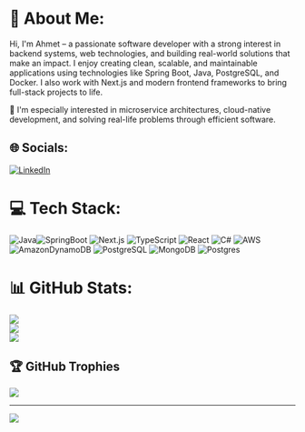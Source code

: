 # 👋 About Me:
Hi, I'm Ahmet  – a passionate software developer with a strong interest in backend systems, web technologies, and building real-world solutions that make an impact. I enjoy creating clean, scalable, and maintainable applications using technologies like Spring Boot, Java, PostgreSQL, and Docker. I also work with Next.js and modern frontend frameworks to bring full-stack projects to life.

🚀 I'm especially interested in microservice architectures, cloud-native development, and solving real-life problems through efficient software.


## 🌐 Socials:
[![LinkedIn](https://img.shields.io/badge/LinkedIn-%230077B5.svg?logo=linkedin&logoColor=white)](https://www.linkedin.com/in/muhammet-ahmet-ko%C3%A7yi%C4%9Fit-5b9028161/?originalSubdomain=tr)

# 💻 Tech Stack:
![Java](https://img.shields.io/badge/java-%23ED8B00.svg?style=for-the-badge&logo=java&logoColor=white)![SpringBoot](https://img.shields.io/badge/SpringBoot-6DB33F?style=flat-square&logo=Spring&logoColor=white)  ![Next.js](https://img.shields.io/badge/next.js-000000?style=for-the-badge&logo=nextdotjs&logoColor=white) ![TypeScript](https://img.shields.io/badge/typescript-%23007ACC.svg?style=for-the-badge&logo=typescript&logoColor=white) ![React](https://img.shields.io/badge/react-%2320232a.svg?style=for-the-badge&logo=react&logoColor=%2361DAFB) ![C#](https://img.shields.io/badge/c%23-%23239120.svg?style=for-the-badge&logo=c-sharp&logoColor=white) ![AWS](https://img.shields.io/badge/AWS-%23FF9900.svg?style=for-the-badge&logo=amazon-aws&logoColor=white)    ![AmazonDynamoDB](https://img.shields.io/badge/Amazon%20DynamoDB-4053D6?style=for-the-badge&logo=Amazon%20DynamoDB&logoColor=white)  ![PostgreSQL](https://img.shields.io/badge/postgresql-4169e1?style=for-the-badge&logo=postgresql&logoColor=white)  ![MongoDB](https://img.shields.io/badge/MongoDB-%234ea94b.svg?style=for-the-badge&logo=mongodb&logoColor=white) ![Postgres](https://img.shields.io/badge/postgres-%23316192.svg?style=for-the-badge&logo=postgresql&logoColor=white)
# 📊 GitHub Stats:
![](https://github-readme-stats.vercel.app/api?username=ahmetkfi&theme=dark&hide_border=false&include_all_commits=true&count_private=false)<br/>
![](https://github-readme-streak-stats.herokuapp.com/?user=ahmetkfi&theme=dark&hide_border=false)<br/>
![](https://github-readme-stats.vercel.app/api/top-langs/?username=ahmetkfi&theme=dark&hide_border=false&include_all_commits=true&count_private=false&layout=compact)

## 🏆 GitHub Trophies
![](https://github-profile-trophy.vercel.app/?username=ahmetkfi&theme=radical&no-frame=false&no-bg=true&margin-w=4)


---
[![](https://visitcount.itsvg.in/api?id=ahmetkfi&icon=6&color=8)](https://visitcount.itsvg.in)

<!-- Proudly created with GPRM ( https://gprm.itsvg.in ) -->